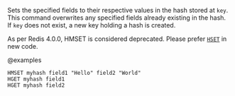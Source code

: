 Sets the specified fields to their respective values in the hash stored at
`key`.
This command overwrites any specified fields already existing in the hash.
If `key` does not exist, a new key holding a hash is created.

As per Redis 4.0.0, HMSET is considered deprecated. Please prefer [`HSET`](/commands/hset) in new code.

@examples

```cli
HMSET myhash field1 "Hello" field2 "World"
HGET myhash field1
HGET myhash field2
```

